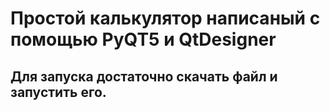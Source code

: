 # Простой калькулятор  написаный  с помощью PyQT5 и QtDesigner

## Для запуска достаточно скачать файл и запустить его.


